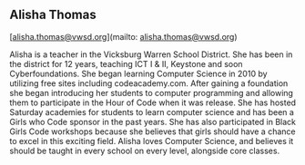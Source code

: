 ## Alisha Thomas[alisha.thomas@vwsd.org](mailto: alisha.thomas@vwsd.org)Alisha is a teacher in the Vicksburg Warren School District. She has been in the district for 12 years, teaching ICT I & II, Keystone and soon Cyberfoundations. She began learning Computer Science in 2010 by utilizing free sites including codeacademy.com. After gaining a foundation she began introducing her students to computer programming and allowing them to participate in the Hour of Code when it was release. She has hosted Saturday academies for students to learn computer science and has been a Girls who Code sponsor in the past years. She has also participated in Black Girls Code workshops because she believes that girls should have a chance to excel in this exciting field. Alisha loves Computer Science, and believes it should be taught in every school on every level, alongside core classes.

